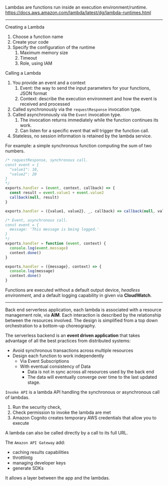 Lambdas are functions run inside an execution environment/runtime. https://docs.aws.amazon.com/lambda/latest/dg/lambda-runtimes.html 

---

Creating a Lambda
  1. Choose a function name
  2. Create your code
  3. Specify the configuration of the runtime
     1. Maximum memory size
     2. Timeout
     3. Role, using IAM

Calling a Lambda
  1. You provide an event and a context
     1. Event: the way to send the input parameters for your functions, JSON format
     2. Context: describe the execution environment and how the event is received and processed
  2. Called synchronously via the `requestResponse` invocation type.
  3. Called asynchronously via the `Event` invocation type.
     1. The invocation returns immediately while the function continues its work.
     2. Can listen for a specific event that will trigger the function call.
  4. Stateless, no session information is retained by the lambda service.



For example: a simple synchronous function computing the sum of two numbers.
```js
/* requestResponse, synchronous call.
const event = {
  "value1": 10,
  "value2": 20
}
*/
exports.handler = (event, context, callback) => {
  const result = event.value1 + event.value2
  callback(null, result)
}

exports.handler = ({value1, value2}, _, callback) => callback(null, value1 + value2)
```

```js
/* Event, asynchronous call.
const event = {
  message: 'This message is being logged.'
}
*/
exports.handler = function (event, context) {
  console.log(event.message)
  context.done()
}

exports.handler = ({message}, context) => {
  console.log(message)
  context.done()
}
```

Functions are executed without a default output device, _headless environment_, and a default logging capability in given via **CloudWatch**.

---

Back end serverless application, each lambda is associated with a resource management role, via **AIM**.
Each interaction is described by the relationship between the resources involved.
The design is simplified from a top down orchestration to a bottom-up choreography.

The serverless backend is an **event driven application** that takes advantage of all the best practices from distributed systems:
  * Avoid synchronous transactions across multiple resources
  * Design each function to work independently
    * Via Event Subscriptions
    * With eventual consistency of Data
      * Data is not in sync across all resources used by the back end
      * The data will eventually converge over time to the last updated stage.


`Invoke API` is a lambda API handling the synchronous or asynchronous call of lambdas.
  1. Run the security check,
  2. Check permission to invoke the lambda are met
  3. Amazon Cognito creates temporary AWS credentials that allow you to execute

A lambda can also be called directly by a call to its full URL.

The `Amazon API Gateway` add: 
  * caching results capabilities
  * throttlintg
  * managing developer keys
  * generate SDKs

It allows a layer between the app and the lambdas.



